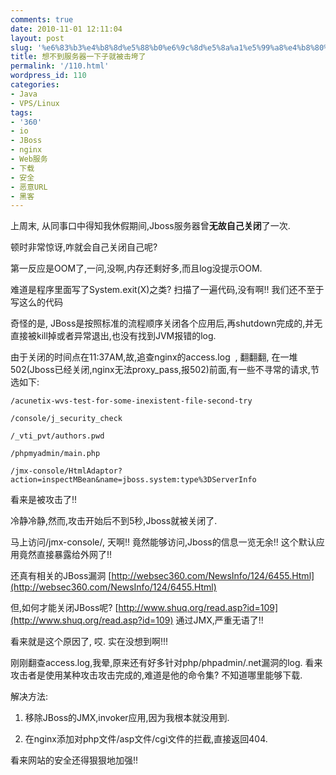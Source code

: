 ```yaml
---
comments: true
date: 2010-11-01 12:11:04
layout: post
slug: '%e6%83%b3%e4%b8%8d%e5%88%b0%e6%9c%8d%e5%8a%a1%e5%99%a8%e4%b8%80%e4%b8%8b%e5%ad%90%e5%b0%b1%e8%a2%ab%e5%87%bb%e5%9e%ae%e4%ba%86'
title: 想不到服务器一下子就被击垮了
permalink: '/110.html'
wordpress_id: 110
categories:
- Java
- VPS/Linux
tags:
- '360'
- io
- JBoss
- nginx
- Web服务
- 下载
- 安全
- 恶意URL
- 黑客
---
```


上周末, 从同事口中得知我休假期间,Jboss服务器曾**无故自己关闭**了一次.

顿时非常惊讶,咋就会自己关闭自己呢?

第一反应是OOM了,一问,没啊,内存还剩好多,而且log没提示OOM.

难道是程序里面写了System.exit(X)之类? 扫描了一遍代码,没有啊!! 我们还不至于写这么的代码

奇怪的是, JBoss是按照标准的流程顺序关闭各个应用后,再shutdown完成的,并无直接被kill掉或者异常退出,也没有找到JVM报错的log.

由于关闭的时间点在11:37AM,故,追查nginx的access.log  , 翻翻翻, 在一堆502(Jboss已经关闭,nginx无法proxy_pass,报502)前面,有一些不寻常的请求,节选如下:

	/acunetix-wvs-test-for-some-inexistent-file-second-try

	/console/j_security_check

	/_vti_pvt/authors.pwd

	/phpmyadmin/main.php

	/jmx-console/HtmlAdaptor?action=inspectMBean&name=jboss.system:type%3DServerInfo

看来是被攻击了!!

冷静冷静,然而,攻击开始后不到5秒,Jboss就被关闭了.

马上访问/jmx-console/, 天啊!! 竟然能够访问,Jboss的信息一览无余!! 这个默认应用竟然直接暴露给外网了!!

还真有相关的JBoss漏洞 [http://websec360.com/NewsInfo/124/6455.Html](http://websec360.com/NewsInfo/124/6455.Html)

但,如何才能关闭JBoss呢? [http://www.shuq.org/read.asp?id=109](http://www.shuq.org/read.asp?id=109) 通过JMX,严重无语了!!

看来就是这个原因了, 哎. 实在没想到啊!!!

刚刚翻查access.log,我晕,原来还有好多针对php/phpadmin/.net漏洞的log. 看来攻击者是使用某种攻击攻击完成的,难道是他的命令集? 不知道哪里能够下载.

解决方法:

1. 移除JBoss的JMX,invoker应用,因为我根本就没用到.

2. 在nginx添加对php文件/asp文件/cgi文件的拦截,直接返回404.

看来网站的安全还得狠狠地加强!!
